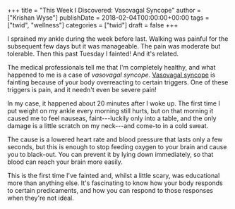 +++
title = "This Week I Discovered: Vasovagal Syncope"
author = ["Krishan Wyse"]
publishDate = 2018-02-04T00:00:00+00:00
tags = ["twid", "wellness"]
categories = ["twid"]
draft = false
+++

I sprained my ankle during the week before last. Walking was painful for the
subsequent few days but it was manageable. The pain was moderate but
tolerable. Then this past Tuesday I fainted! And it's related.

The medical professionals tell me that I'm completely healthy, and what happened
to me is a case of _vasovagal syncope_.  [Vasovagal syncope](https://www.mayoclinic.org/diseases-conditions/vasovagal-syncope/symptoms-causes/syc-20350527) is fainting because
of your body overreacting to certain triggers. One of these triggers is pain,
and it needn't even be severe pain!

In my case, it happened about 20 minutes after I woke up. The first time I put
weight on my ankle every morning still hurts, but on that morning it caused me
to feel nauseas, faint---luckily only into a table, and the only damage is a
little scratch on my neck---and come-to in a cold sweat.

The cause is a lowered heart rate and blood pressure that lasts only a few
seconds, but this is enough to stop feeding oxygen to your brain and cause you
to black-out. You can prevent it by lying down immediately, so that blood can
reach your brain more easily.

This is the first time I've fainted and, whilst a little scary, was educational
more than anything else. It's fascinating to know how your body responds to
certain predicaments, and how you can respond to those responses when they're
not ideal.
